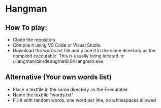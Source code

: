 # Hangman

## How To play: 
* Clone the repository
* Compile it using VS Code or Visual Studio
* Download the words.txt file and place it in the same directory as the compiled executable.
  This is usually being located in: <project folder>/Hangman/bin/debug/net8.0/Hangman.exe

## Alternative (Your own words list)
* Place a textfile in the same directory as the Executable
* Name the textfile "words.txt"
* Fill it with random words, one word per line, no whitespaces allowed
